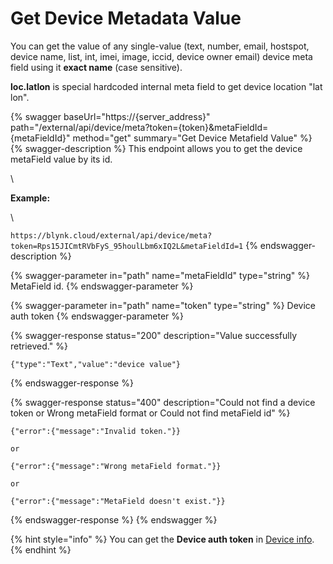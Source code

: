 # Get Device Metadata Value

You can get the value of any single-value (text, number, email, hostspot, device name, list, int, imei, image, iccid, device owner email) device meta field using it **exact name** (case sensitive).

**loc.latlon** is special hardcoded internal meta field to get device location "lat lon".

{% swagger baseUrl="https://{server_address}" path="/external/api/device/meta?token={token}&metaFieldId={metaFieldId}" method="get" summary="Get Device Metafield Value" %}
{% swagger-description %}
This endpoint allows you to get the device metaField value by its id.

\




**Example:**

\




`https://blynk.cloud/external/api/device/meta?token=Rps15JICmtRVbFyS_95houlLbm6xIQ2L&metaFieldId=1`
{% endswagger-description %}

{% swagger-parameter in="path" name="metaFieldId" type="string" %}
MetaField id.
{% endswagger-parameter %}

{% swagger-parameter in="path" name="token" type="string" %}
Device auth token
{% endswagger-parameter %}

{% swagger-response status="200" description="Value successfully retrieved." %}
```
{"type":"Text","value":"device value"}
```
{% endswagger-response %}

{% swagger-response status="400" description="Could not find a device token
or
Wrong metaField format or Could not find metaField id" %}
```
{"error":{"message":"Invalid token."}}

or

{"error":{"message":"Wrong metaField format."}}

or

{"error":{"message":"MetaField doesn't exist."}}
```
{% endswagger-response %}
{% endswagger %}

{% hint style="info" %}
You can get the **Device auth token** in [Device info](../../getting-started/activating-devices/manual-device-activation.md#step-3-getting-auth-token).
{% endhint %}
